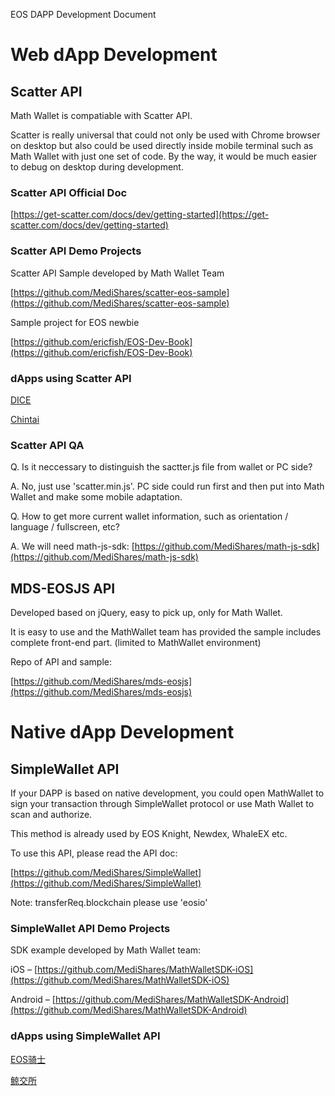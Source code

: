 EOS DAPP Development Document

# Web dApp Development

## Scatter API

Math Wallet is compatiable with Scatter API.

Scatter is really universal that could not only be used with Chrome browser on desktop but also could be used directly inside mobile terminal such as Math Wallet with just one set of code. By the way, it would be much easier to debug on desktop during development.

### Scatter API Official Doc

[https://get-scatter.com/docs/dev/getting-started](https://get-scatter.com/docs/dev/getting-started)

### Scatter API Demo Projects

Scatter API Sample developed by Math Wallet Team

[https://github.com/MediShares/scatter-eos-sample](https://github.com/MediShares/scatter-eos-sample)

Sample project for EOS newbie

[https://github.com/ericfish/EOS-Dev-Book](https://github.com/ericfish/EOS-Dev-Book)

### dApps using Scatter API

[DICE](https://betdice.one)

[Chintai](https://eos.chintai.io)

### Scatter API QA

Q. Is it neccessary to distinguish the sactter.js file from wallet or PC side?

A. No, just use 'scatter.min.js'. PC side could run first and then put into Math Wallet and make some mobile adaptation.

Q. How to get more current wallet information, such as orientation / language / fullscreen, etc?

A. We will need math-js-sdk: [https://github.com/MediShares/math-js-sdk](https://github.com/MediShares/math-js-sdk)

## MDS-EOSJS API

Developed based on jQuery, easy to pick up, only for Math Wallet.

It is easy to use and the MathWallet team has provided the sample includes complete front-end part. (limited to MathWallet environment)

Repo of API and sample:

[https://github.com/MediShares/mds-eosjs](https://github.com/MediShares/mds-eosjs)

# Native dApp Development

## SimpleWallet API

If your DAPP is based on native development, you could open MathWallet to sign your transaction through SimpleWallet protocol or use Math Wallet to scan and authorize.

This method is already used by EOS Knight, Newdex, WhaleEX etc.

To use this API, please read the API doc:

[https://github.com/MediShares/SimpleWallet](https://github.com/MediShares/SimpleWallet)

Note: transferReq.blockchain please use 'eosio'

### SimpleWallet API Demo Projects

SDK example developed by Math Wallet team:

iOS – [https://github.com/MediShares/MathWalletSDK-iOS](https://github.com/MediShares/MathWalletSDK-iOS)

Android – [https://github.com/MediShares/MathWalletSDK-Android](https://github.com/MediShares/MathWalletSDK-Android)

### dApps using SimpleWallet API

[EOS骑士](http://eosknights.io)

[鲸交所](https://whaleex.com)